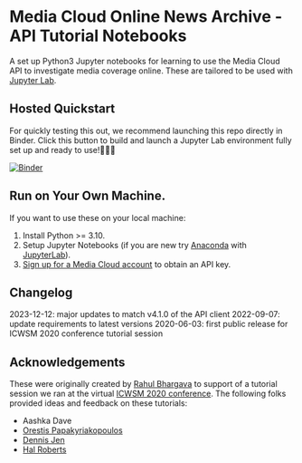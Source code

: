 Media Cloud Online News Archive - API Tutorial Notebooks
========================================================

A set up Python3 Jupyter notebooks for learning to use the Media Cloud API to investigate media coverage online. These are
tailored to be used with [Jupyter Lab](https://jupyter.org). 

## Hosted Quickstart

For quickly testing this out, we recommend launching this repo directly in Binder. Click this button to build and launch
a Jupyter Lab environment fully set up and ready to use!🎉👍🏽

[![Binder](https://mybinder.org/badge_logo.svg)](https://mybinder.org/v2/gh/rahulbot/Media-Cloud-API-Tuturial-Notebooks/master?urlpath=lab)

## Run on Your Own Machine.

If you want to use these on your local machine:

1. Install Python >= 3.10.
2. Setup Jupyter Notebooks (if you are new try [Anaconda](https://www.anaconda.com/products/individual) with [JupyterLab](https://jupyterlab.readthedocs.io/en/stable/getting_started/installation.html)).
3. [Sign up for a Media Cloud account](https://search.mediacloud.org/sign-in) to obtain an API key.

## Changelog

2023-12-12: major updates to match v4.1.0 of the API client
2022-09-07: update requirements to latest versions
2020-06-03: first public release for ICWSM 2020 conference tutorial session

## Acknowledgements

These were originally created by [Rahul Bhargava](https://github.com/rahulbot) to support of a tutorial session we ran at the virtual [ICWSM 2020 conference](https://www.icwsm.org/2020/index.html). The following folks provided ideas and feedback on these tutorials:

* Aashka Dave
* [Orestis Papakyriakopoulos](https://github.com/civicmachines)
* [Dennis Jen](https://github.com/dsjen)
* [Hal Roberts](https://github.com/hroberts)
